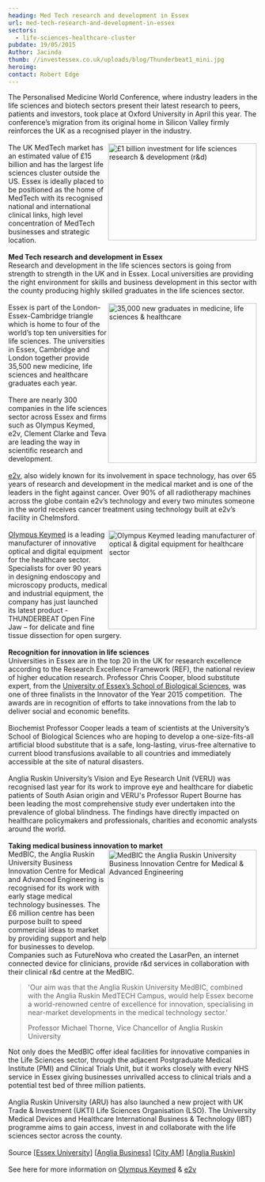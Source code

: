 ```yaml
---
heading: Med Tech research and development in Essex
url: med-tech-research-and-development-in-essex
sectors:
  - life-sciences-healthcare-cluster 
pubdate: 19/05/2015
Author: Jacinda
thumb: //investessex.co.uk/uploads/blog/Thunderbeat1_mini.jpg
heroimg: 
contact: Robert Edge
---
```

<p>The Personalised Medicine World Conference, where industry leaders in the life sciences and biotech sectors present their latest research to peers, patients and investors, took place at Oxford University in April this year. The conference’s migration from its original home in Silicon Valley firmly reinforces the UK as a recognised player in the industry.<br/><br/><img alt='£1 billion investment for life sciences research &amp; development (r&amp;d)' src='http://www.investessex.co.uk/uploads/blog/1billion_public_investment_150dpi_300.png' style='float:right; height:196px; margin-left:2px; margin-right:2px; width:300px'/>The UK MedTech market has an estimated value of £15 billion and has the largest life sciences cluster outside the US. Essex is ideally placed to be positioned as the home of MedTech with its recognised national and international clinical links, high level concentration of MedTech businesses and strategic location.<br/><br/><strong>Med Tech research and development in Essex</strong><br/>Research and development in the life sciences sectors is going from strength to strength in the UK and in Essex. Local universities are providing the right environment for skills and business development in this sector with the county producing highly skilled graduates in the life sciences sector.<br/><br/><img alt='35,000 new graduates in medicine, life sciences &amp; healthcare' src='http://www.investessex.co.uk/uploads/blog/355000_grads_150dpi_300.png' style='float:right; height:323px; margin-left:2px; margin-right:2px; width:300px'/>Essex is part of the London-Essex-Cambridge triangle which is home to four of the world’s top ten universities for life sciences. The universities in Essex, Cambridge and London together provide 35,500 new medicine, life sciences and healthcare graduates each year.   <br/><br/>There are nearly 300 companies in the life sciences sector across Essex and firms such as Olympus Keymed, e2v, Clement Clarke and Teva are leading the way in scientific research and development.<br/><br/><a href='http://www.investessex.co.uk/studies/case-studies/e2v-technologies/' target='_blank'>e2v</a>, also widely known for its involvement in space technology, has over 65 years of research and development in the medical market and is one of the leaders in the fight against cancer. Over 90% of all radiotherapy machines across the globe contain e2v’s technology and every two minutes someone in the world receives cancer treatment using technology built at e2v’s facility in Chelmsford.<br/><br/><a href='http://www.investessex.co.uk/studies/case-studies/olympus-keymed/' target='_blank'><img alt='Olympus Keymed leading manufacturer of optical &amp; digital equipment for healthcare sector' src='http://www.investessex.co.uk/uploads/blog/Thunderbeat1_300.jpg' style='float:right; height:200px; margin-left:2px; margin-right:2px; width:300px'/>Olympus Keymed</a> is a leading manufacturer of innovative optical and digital equipment for the healthcare sector. Specialists for over 90 years in designing endoscopy and microscopy products, medical and industrial equipment, the company has just launched its latest product - THUNDERBEAT Open Fine Jaw – for delicate and fine tissue dissection for open surgery.<br/><br/><strong>Recognition for innovation in life sciences</strong><br/>Universities in Essex are in the top 20 in the UK for research excellence according to the Research Excellence Framework (REF), the national review of higher education research. Professor Chris Cooper, blood substitute expert, from the <a href='https://www.essex.ac.uk/bs/' target='_blank'>University of Essex’s School of Biological Sciences</a>, was one of three finalists in the Innovator of the Year 2015 competition.  The awards are in recognition of efforts to take innovations from the lab to deliver social and economic benefits.<br/><br/>Biochemist Professor Cooper leads a team of scientists at the University’s School of Biological Sciences who are hoping to develop a one-size-fits-all artificial blood substitute that is a safe, long-lasting, virus-free alternative to current blood transfusions available to all countries and immediately accessible at the site of natural disasters.<br/><br/>Anglia Ruskin University’s Vision and Eye Research Unit (VERU) was recognised last year for its work to improve eye and healthcare for diabetic patients of South Asian origin and VERU's Professor Rupert Bourne has been leading the most comprehensive study ever undertaken into the prevalence of global blindness. The findings have directly impacted on healthcare policymakers and professionals, charities and economic analysts around the world.<br/><br/><strong>Taking medical business innovation to market</strong><br/><img alt='MedBIC the Anglia Ruskin University Business Innovation Centre for Medical &amp; Advanced Engineering' src='http://www.investessex.co.uk/uploads/blog/Medbic1.jpg' style='float:right; height:200px; margin-left:2px; margin-right:2px; width:300px'/>MedBIC, the Anglia Ruskin University Business Innovation Centre for Medical and Advanced Engineering is recognised for its work with early stage medical technology businesses. The £6 million centre has been purpose built to speed commercial ideas to market by providing support and help for businesses to develop. Companies such as FutureNova who created the LasarPen, an internet connected device for clinicians, provide r&amp;d services in collaboration with their clinical r&amp;d centre at the MedBIC.</p><blockquote><p>'Our aim was that the Anglia Ruskin University MedBIC, combined with the Anglia Ruskin MedTECH Campus, would help Essex become a world-renowned centre of excellence for innovation, specialising in near-market developments in the medical technology sector.'</p><p>Professor Michael Thorne, Vice Chancellor of Anglia Ruskin University</p></blockquote><p>Not only does the MedBIC offer ideal facilities for innovative companies in the Life Sciences sector, through the adjacent Postgraduate Medical Institute (PMI) and Clinical Trials Unit, but it works closely with every NHS service in Essex giving businesses unrivalled access to clinical trials and a potential test bed of three million patients.<br/><br/>Anglia Ruskin University (ARU) has also launched a new project with UK Trade &amp; Investment (UKTI) Life Sciences Organisation (LSO). The University Medical Devices and Healthcare International Business &amp; Technology (IBT) programme aims to gain access, invest in and collaborate with the life sciences sector across the county.<br/><br/>Source [<a href='https://www.essex.ac.uk/news/event.aspx?e_id=7497' target='_blank'>Essex University</a>] [<a href='http://business.anglia.ac.uk/news.php/New-Medical-Business-Innovation-Centre-in-Essex-44/' target='_blank'>Anglia Business</a>] [<a href='http://www.cityam.com/214610/uk-biotech-can-match-us-if-we-end-investment-valley-death?utm_medium=Email&amp;utm_source=Email&amp;utm_campaign=150427_CMU' target='_blank'>City AM</a>] [<a href='http://ww2.anglia.ac.uk/ruskin/en/home/news/archive/anglia_ruskin_research_funding_doubled.html' target='_blank'>Anglia Ruskin</a>]<br/><br/>See here for more information on <a href='http://www.investessex.co.uk/studies/case-studies/olympus-keymed/' target='_blank'>Olympus Keymed</a> &amp; <a href='http://www.investessex.co.uk/studies/case-studies/e2v-technologies/' target='_blank'>e2v</a></p>